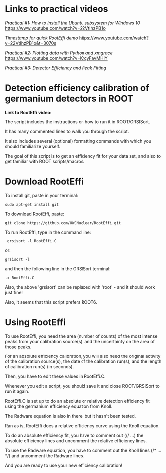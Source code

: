 # Links to practical videos

*Practical #1: How to install the Ubuntu subsystem for Windows 10*  https://www.youtube.com/watch?v=22VtIhzPB1o

*Timestamp for quick RootEffi demo*  https://www.youtube.com/watch?v=22VtIhzPB1o&t=3070s

*Practical #2: Plotting data with Python and xmgrace*  https://www.youtube.com/watch?v=KrcyFavMHiY

*Practical #3: Detector Efficiency and Peak Fitting*  


# Detection efficiency calibration of germanium detectors in ROOT

**Link to RootEffi video:** 

The script includes the instructions on how to run it in ROOT/GRSISort.

It has many commented lines to walk you through the script.

It also includes several (optional) formatting commands with which you should familiarize yourself.

The goal of this script is to get an efficiency fit for your data set, and also to get familiar with ROOT scripts/macros.

# Download RootEffi

To install git, paste in your terminal:

    sudo apt-get install git

To download RootEffi, paste:

    git clone https://github.com/UWCNuclear/RootEffi.git

To run RootEffi, type in the command line:

     grsisort -l RootEffi.C

or:

    grsisort -l
    
and then the following line in the GRSISort terminal:

    .x RootEffi.C

Also, the above 'grsisort' can be replaced with 'root' - and it should work just fine!

Also, it seems that this script prefers ROOT6.

# Using RootEffi

To use RootEffi, you need the area (number of counts) of the most intense peaks from your calibration source(s), and the uncertainty on the area of those peaks.

For an absolute efficiency calibration, you will also need the original activity of the calibration source(s), the date of the calibration run(s), and the length of calibration run(s) (in seconds).

Then, you have to edit these values in RootEffi.C.

Whenever you edit a script, you should save it and close ROOT/GRSISort to run it again.

RootEffi.C is set up to do an absolute or relative detection efficiency fit using the germanium efficiency equation from Knoll.

The Radware equation is also in there, but it hasn't been tested.

Ran as is, RootEffi does a relative efficiency curve using the Knoll equation.

To do an absolute efficiency fit, you have to comment out (//  ...) the absolute efficiency lines and uncomment the relative efficiency lines.

To use the Radware equation, you have to comment out the Knoll lines (/*  ...  */) and uncomment the Radware lines.

And you are ready to use your new efficiency calibration!

